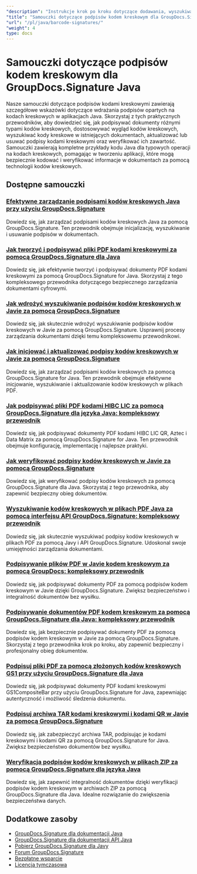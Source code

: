 ```yaml
---
"description": "Instrukcje krok po kroku dotyczące dodawania, wyszukiwania, weryfikowania i zarządzania podpisami kodów kreskowych w dokumentach przy użyciu GroupDocs.Signature dla Java."
"title": "Samouczki dotyczące podpisów kodem kreskowym dla GroupDocs.Signature Java"
"url": "/pl/java/barcode-signatures/"
"weight": 4
type: docs
---
```

# Samouczki dotyczące podpisów kodem kreskowym dla GroupDocs.Signature Java

Nasze samouczki dotyczące podpisów kodami kreskowymi zawierają szczegółowe wskazówki dotyczące wdrażania podpisów opartych na kodach kreskowych w aplikacjach Java. Skorzystaj z tych praktycznych przewodników, aby dowiedzieć się, jak podpisywać dokumenty różnymi typami kodów kreskowych, dostosowywać wygląd kodów kreskowych, wyszukiwać kody kreskowe w istniejących dokumentach, aktualizować lub usuwać podpisy kodami kreskowymi oraz weryfikować ich zawartość. Samouczki zawierają kompletne przykłady kodu Java dla typowych operacji na kodach kreskowych, pomagając w tworzeniu aplikacji, które mogą bezpiecznie kodować i weryfikować informacje w dokumentach za pomocą technologii kodów kreskowych.

## Dostępne samouczki

### [Efektywne zarządzanie podpisami kodów kreskowych Java przy użyciu GroupDocs.Signature](./java-barcode-signature-management-groupdocs-signature/)
Dowiedz się, jak zarządzać podpisami kodów kreskowych Java za pomocą GroupDocs.Signature. Ten przewodnik obejmuje inicjalizację, wyszukiwanie i usuwanie podpisów w dokumentach.

### [Jak tworzyć i podpisywać pliki PDF kodami kreskowymi za pomocą GroupDocs.Signature dla Java](./create-sign-pdfs-groupdocs-barcode-java/)
Dowiedz się, jak efektywnie tworzyć i podpisywać dokumenty PDF kodami kreskowymi za pomocą GroupDocs.Signature for Java. Skorzystaj z tego kompleksowego przewodnika dotyczącego bezpiecznego zarządzania dokumentami cyfrowymi.

### [Jak wdrożyć wyszukiwanie podpisów kodów kreskowych w Javie za pomocą GroupDocs.Signature](./implement-barcode-signature-search-groupdocs-signature-java/)
Dowiedz się, jak skutecznie wdrożyć wyszukiwanie podpisów kodów kreskowych w Javie za pomocą GroupDocs.Signature. Usprawnij procesy zarządzania dokumentami dzięki temu kompleksowemu przewodnikowi.

### [Jak inicjować i aktualizować podpisy kodów kreskowych w Javie za pomocą GroupDocs.Signature](./java-groupdocs-signature-barcode-initialize-update/)
Dowiedz się, jak zarządzać podpisami kodów kreskowych za pomocą GroupDocs.Signature for Java. Ten przewodnik obejmuje efektywne inicjowanie, wyszukiwanie i aktualizowanie kodów kreskowych w plikach PDF.

### [Jak podpisywać pliki PDF kodami HIBC LIC za pomocą GroupDocs.Signature dla języka Java: kompleksowy przewodnik](./sign-pdfs-hibc-lic-codes-groupdocs-java/)
Dowiedz się, jak podpisywać dokumenty PDF kodami HIBC LIC QR, Aztec i Data Matrix za pomocą GroupDocs.Signature for Java. Ten przewodnik obejmuje konfigurację, implementację i najlepsze praktyki.

### [Jak weryfikować podpisy kodów kreskowych w Javie za pomocą GroupDocs.Signature](./verify-barcode-signatures-groupdocs-signature-java/)
Dowiedz się, jak weryfikować podpisy kodów kreskowych za pomocą GroupDocs.Signature dla Java. Skorzystaj z tego przewodnika, aby zapewnić bezpieczny obieg dokumentów.

### [Wyszukiwanie kodów kreskowych w plikach PDF Java za pomocą interfejsu API GroupDocs.Signature: kompleksowy przewodnik](./java-pdf-barcode-search-groupdocs-signature-api/)
Dowiedz się, jak skutecznie wyszukiwać podpisy kodów kreskowych w plikach PDF za pomocą Javy i API GroupDocs.Signature. Udoskonal swoje umiejętności zarządzania dokumentami.

### [Podpisywanie plików PDF w Javie kodem kreskowym za pomocą GroupDocs: kompleksowy przewodnik](./java-pdf-signing-barcode-groupdocs/)
Dowiedz się, jak podpisywać dokumenty PDF za pomocą podpisów kodem kreskowym w Javie dzięki GroupDocs.Signature. Zwiększ bezpieczeństwo i integralność dokumentów bez wysiłku.

### [Podpisywanie dokumentów PDF kodem kreskowym za pomocą GroupDocs.Signature dla Java: kompleksowy przewodnik](./sign-pdf-barcode-groupdocs-signature-java/)
Dowiedz się, jak bezpiecznie podpisywać dokumenty PDF za pomocą podpisów kodem kreskowym w Javie za pomocą GroupDocs.Signature. Skorzystaj z tego przewodnika krok po kroku, aby zapewnić bezpieczny i profesjonalny obieg dokumentów.

### [Podpisuj pliki PDF za pomocą złożonych kodów kreskowych GS1 przy użyciu GroupDocs.Signature dla Java](./sign-pdf-gs1compositebar-barcode-groupdocs-signature-java/)
Dowiedz się, jak podpisywać dokumenty PDF kodami kreskowymi GS1CompositeBar przy użyciu GroupDocs.Signature for Java, zapewniając autentyczność i możliwość śledzenia dokumentu.

### [Podpisuj archiwa TAR kodami kreskowymi i kodami QR w Javie za pomocą GroupDocs.Signature](./sign-tar-archives-barcode-qr-code-java/)
Dowiedz się, jak zabezpieczyć archiwa TAR, podpisując je kodami kreskowymi i kodami QR za pomocą GroupDocs.Signature for Java. Zwiększ bezpieczeństwo dokumentów bez wysiłku.

### [Weryfikacja podpisów kodów kreskowych w plikach ZIP za pomocą GroupDocs.Signature dla języka Java](./verify-barcode-signatures-zip-groupdocs-signature-java/)
Dowiedz się, jak zapewnić integralność dokumentów dzięki weryfikacji podpisów kodem kreskowym w archiwach ZIP za pomocą GroupDocs.Signature dla Java. Idealne rozwiązanie do zwiększenia bezpieczeństwa danych.

## Dodatkowe zasoby

- [GroupDocs.Signature dla dokumentacji Java](https://docs.groupdocs.com/signature/java/)
- [GroupDocs.Signature dla dokumentacji API Java](https://reference.groupdocs.com/signature/java/)
- [Pobierz GroupDocs.Signature dla Javy](https://releases.groupdocs.com/signature/java/)
- [Forum GroupDocs.Signature](https://forum.groupdocs.com/c/signature)
- [Bezpłatne wsparcie](https://forum.groupdocs.com/)
- [Licencja tymczasowa](https://purchase.groupdocs.com/temporary-license/)